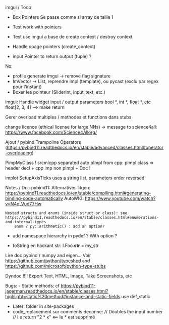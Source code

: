 imgui / Todo:
* Box Pointers
    Se passe comme si array de taille 1

* Test work with pointers


* Test use imgui a base de create context / destroy context
* Handle opage pointers (create_context)
* input Pointer to return output (tuple) ?

No:
* profile generate imgui -> remove flag signature
* ImVector -> List, reprendre impl (template), ou pycast (exclu par regex pour l'instant)
* Boxer les pointeur (SliderInt, input_text, etc.)


imgui: Handle widget input / output parameters
bool *, int *, float *, etc
float[2, 3, 4]
--> make return


Gerer overload multiples / methodes et functions dans stubs


change licence (ethical license for large NNs)
    -> message to science4all: https://www.facebook.com/Science4Allorg/

Ajout / pybind
    Trampoline
    Operators (https://pybind11.readthedocs.io/en/stable/advanced/classes.html#operator-overloading)



PimpMyClass !
    srcmlcpp separated
    auto pImpl from cpp: pImpl class  => header decl + cpp imp non pImpl + Doc !


implot SetupAxisTicks uses a string list, parameters order reversed!



Notes / Doc pybind11:
    Alternatives litgen:
        https://pybind11.readthedocs.io/en/stable/compiling.html#generating-binding-code-automatically
        AutoWIG:
            https://www.youtube.com/watch?v=N4q_Vud77Hw

    Nested structs and enums (inside struct or class): see https://pybind11.readthedocs.io/en/stable/classes.html#enumerations-and-internal-types
        enum / py::arithmetic() : add an option?

- add namespace hierarchy in pydef ? With option ?

- toString en hackant str:
    l.Foo.__str__ = my_str


Lire doc pybind / numpy and eigen...
Voir https://github.com/python/typeshed and https://github.com/microsoft/python-type-stubs


Dyndoc !!!!
    Export Text, HTML, Image, Take Screenshots, etc



Bugs:
    - Static methods: cf https://pybind11-jagerman.readthedocs.io/en/stable/classes.html?highlight=static%20method#instance-and-static-fields
        use def_static

- Later: folder in site-packages
- code_replacement sur comments deconne:
    // Doubles the input number
    // i.e return "2 * x"    <== le * est supprimé
